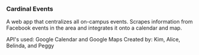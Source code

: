 ### Cardinal Events
A web app that centralizes all on-campus events. Scrapes information from Facebook events in the area and
integrates it onto a calendar and map.

API's used: Google Calendar and Google Maps
Created by: Kim, Alice, Belinda, and Peggy
